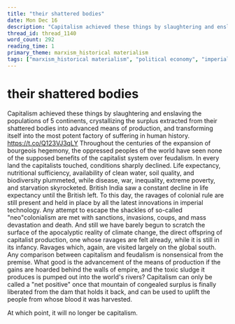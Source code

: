 ```yaml
---
title: "their shattered bodies"
date: Mon Dec 16
description: "Capitalism achieved these things by slaughtering and enslaving the populations of 5 continents, crystallizing the surplus extracted from their shattered bodies..."
thread_id: thread_1140
word_count: 292
reading_time: 1
primary_theme: marxism_historical materialism
tags: ["marxism_historical materialism", "political economy", "imperialism_colonialism", "cultural criticism"]
---
```


# their shattered bodies

Capitalism achieved these things by slaughtering and enslaving the populations of 5 continents, crystallizing the surplus extracted from their shattered bodies into advanced means of production, and transforming itself into the most potent factory of suffering in human history. https://t.co/Q123VJ3qLY Throughout the centuries of the expansion of bourgeois hegemony, the oppressed peoples of the world have seen none of the supposed benefits of the capitalist system over feudalism. In every land the capitalists touched, conditions sharply declined. Life expectancy, nutritional sufficiency, availability of clean water, soil quality, and biodiversity plummeted, while disease, war, inequality, extreme poverty, and starvation skyrocketed. British India saw a constant decline in life expectancy until the British left. To this day, the ravages of colonial rule are still present and held in place by all the latest innovations in imperial technology. Any attempt to escape the shackles of so-called "neo"colonialism are met with sanctions, invasions, coups, and mass devastation and death. And still we have barely begun to scratch the surface of the apocalyptic reality of climate change, the direct offspring of capitalist production, one whose ravages are felt already, while it is still in its infancy. Ravages which, again, are visited largely on the global south. Any comparison between capitalism and feudalism is nonsensical from the premise. What good is the advancement of the means of production if the gains are hoarded behind the walls of empire, and the toxic sludge it produces is pumped out into the world's rivers? Capitalism can only be called a "net positive" once that mountain of congealed surplus is finally liberated from the dam that holds it back, and can be used to uplift the people from whose blood it was harvested.

At which point, it will no longer be capitalism.